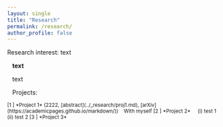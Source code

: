 ```yaml
---
layout: single
title: "Research"
permalink: /research/
author_profile: false
---
```



Research interest: text

&nbsp;&nbsp; **text**

&nbsp;&nbsp; text

&nbsp;&nbsp; Projects:

<small>
[1 ] *Project 1* (2222, [abstract](../_research/proj1.md), [arXiv](https://academicpages.github.io/markdown/))  
&nbsp;&nbsp; With myself  
[2 ] *Project 2*  
&nbsp;&nbsp;&nbsp; (i) test 1  
&nbsp;&nbsp;&nbsp; (ii) test 2
[3 ] *Project 3*
</small>
